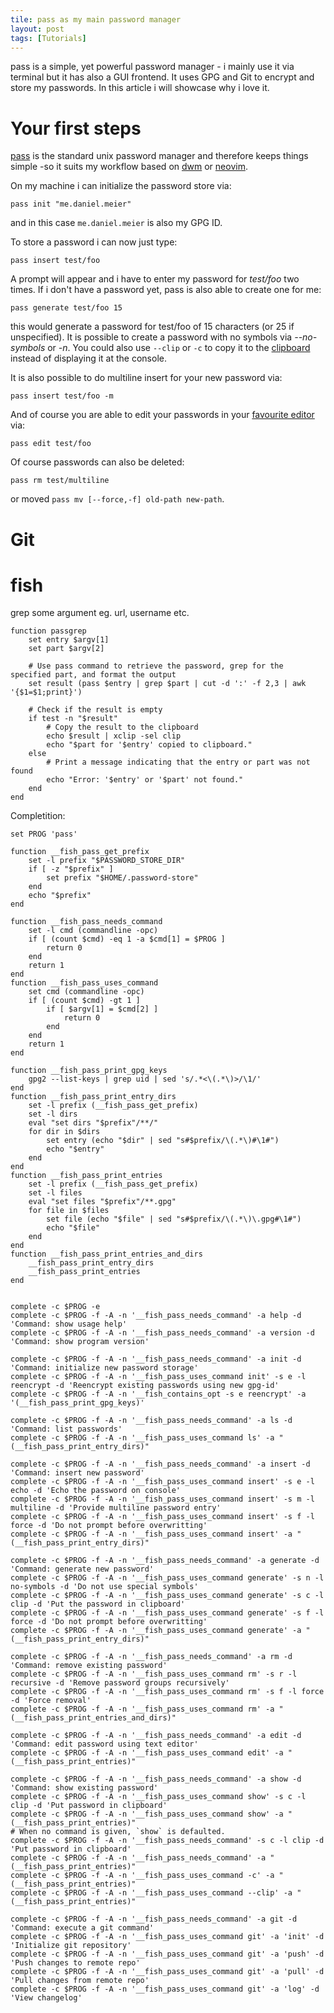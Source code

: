 ```yaml
---
tile: pass as my main password manager
layout: post
tags: [Tutorials]
---
```


pass is a simple, yet powerful password manager - i mainly use it via terminal but it has also a GUI frontend. It uses GPG and Git to encrypt and store my passwords.
In this article i will showcase why i love it.

<!-- more -->

# Your first steps

[pass](https://www.passwordstore.org/) is the standard unix password manager and therefore keeps things simple -so it suits my workflow based on [dwm](https://github.com/dme86/dwm) or [neovim](https://github.com/dme86/neovim).

On my machine i can initialize the password store via:

    pass init "me.daniel.meier"

and in this case `me.daniel.meier` is also my GPG ID.

To store a password i can now just type:

    pass insert test/foo

A prompt will appear and i have to enter my password for *test/foo* two times.
If i don't have a password yet, pass is also able to create one for me:

    pass generate test/foo 15

this would generate a password for test/foo of 15 characters (or 25 if unspecified).
It is possible to create a password with no symbols via *--no-symbols* or *-n*.
You could also use `--clip` or `-c` to copy it to the [clipboard](https://wiki.archlinux.org/title/clipboard) instead of displaying it at the console.

It is also possible to do multiline insert for your new password via:

    pass insert test/foo -m

And of course you are able to edit your passwords in your [favourite editor](https://github.com/dme86/neovim) via:

    pass edit test/foo

Of course passwords can also be deleted:

    pass rm test/multiline

 or moved `pass mv [--force,-f] old-path new-path`.

# Git


# fish

grep some argument eg. url, username etc.
````shell
function passgrep
    set entry $argv[1]
    set part $argv[2]

    # Use pass command to retrieve the password, grep for the specified part, and format the output
    set result (pass $entry | grep $part | cut -d ':' -f 2,3 | awk '{$1=$1;print}')

    # Check if the result is empty
    if test -n "$result"
        # Copy the result to the clipboard
        echo $result | xclip -sel clip
        echo "$part for '$entry' copied to clipboard."
    else
        # Print a message indicating that the entry or part was not found
        echo "Error: '$entry' or '$part' not found."
    end
end
````

Completition:

```shell
set PROG 'pass'

function __fish_pass_get_prefix
    set -l prefix "$PASSWORD_STORE_DIR"
    if [ -z "$prefix" ]
        set prefix "$HOME/.password-store"
    end
    echo "$prefix"
end

function __fish_pass_needs_command
    set -l cmd (commandline -opc)
    if [ (count $cmd) -eq 1 -a $cmd[1] = $PROG ]
        return 0
    end
    return 1
end
function __fish_pass_uses_command
    set cmd (commandline -opc)
    if [ (count $cmd) -gt 1 ]
        if [ $argv[1] = $cmd[2] ]
            return 0
        end
    end
    return 1
end

function __fish_pass_print_gpg_keys
    gpg2 --list-keys | grep uid | sed 's/.*<\(.*\)>/\1/'
end
function __fish_pass_print_entry_dirs
    set -l prefix (__fish_pass_get_prefix)
    set -l dirs
    eval "set dirs "$prefix"/**/"
    for dir in $dirs
        set entry (echo "$dir" | sed "s#$prefix/\(.*\)#\1#")
        echo "$entry"
    end
end
function __fish_pass_print_entries
    set -l prefix (__fish_pass_get_prefix)
    set -l files
    eval "set files "$prefix"/**.gpg"
    for file in $files
        set file (echo "$file" | sed "s#$prefix/\(.*\)\.gpg#\1#")
        echo "$file"
    end
end
function __fish_pass_print_entries_and_dirs
    __fish_pass_print_entry_dirs
    __fish_pass_print_entries
end


complete -c $PROG -e
complete -c $PROG -f -A -n '__fish_pass_needs_command' -a help -d 'Command: show usage help'
complete -c $PROG -f -A -n '__fish_pass_needs_command' -a version -d 'Command: show program version'

complete -c $PROG -f -A -n '__fish_pass_needs_command' -a init -d 'Command: initialize new password storage'
complete -c $PROG -f -A -n '__fish_pass_uses_command init' -s e -l reencrypt -d 'Reencrypt existing passwords using new gpg-id'
complete -c $PROG -f -A -n '__fish_contains_opt -s e reencrypt' -a '(__fish_pass_print_gpg_keys)'

complete -c $PROG -f -A -n '__fish_pass_needs_command' -a ls -d 'Command: list passwords'
complete -c $PROG -f -A -n '__fish_pass_uses_command ls' -a "(__fish_pass_print_entry_dirs)"

complete -c $PROG -f -A -n '__fish_pass_needs_command' -a insert -d 'Command: insert new password'
complete -c $PROG -f -A -n '__fish_pass_uses_command insert' -s e -l echo -d 'Echo the password on console'
complete -c $PROG -f -A -n '__fish_pass_uses_command insert' -s m -l multiline -d 'Provide multiline password entry'
complete -c $PROG -f -A -n '__fish_pass_uses_command insert' -s f -l force -d 'Do not prompt before overwritting'
complete -c $PROG -f -A -n '__fish_pass_uses_command insert' -a "(__fish_pass_print_entry_dirs)"

complete -c $PROG -f -A -n '__fish_pass_needs_command' -a generate -d 'Command: generate new password'
complete -c $PROG -f -A -n '__fish_pass_uses_command generate' -s n -l no-symbols -d 'Do not use special symbols'
complete -c $PROG -f -A -n '__fish_pass_uses_command generate' -s c -l clip -d 'Put the password in clipboard'
complete -c $PROG -f -A -n '__fish_pass_uses_command generate' -s f -l force -d 'Do not prompt before overwritting'
complete -c $PROG -f -A -n '__fish_pass_uses_command generate' -a "(__fish_pass_print_entry_dirs)"

complete -c $PROG -f -A -n '__fish_pass_needs_command' -a rm -d 'Command: remove existing password'
complete -c $PROG -f -A -n '__fish_pass_uses_command rm' -s r -l recursive -d 'Remove password groups recursively'
complete -c $PROG -f -A -n '__fish_pass_uses_command rm' -s f -l force -d 'Force removal'
complete -c $PROG -f -A -n '__fish_pass_uses_command rm' -a "(__fish_pass_print_entries_and_dirs)"

complete -c $PROG -f -A -n '__fish_pass_needs_command' -a edit -d 'Command: edit password using text editor'
complete -c $PROG -f -A -n '__fish_pass_uses_command edit' -a "(__fish_pass_print_entries)"

complete -c $PROG -f -A -n '__fish_pass_needs_command' -a show -d 'Command: show existing password'
complete -c $PROG -f -A -n '__fish_pass_uses_command show' -s c -l clip -d 'Put password in clipboard'
complete -c $PROG -f -A -n '__fish_pass_uses_command show' -a "(__fish_pass_print_entries)"
# When no command is given, `show` is defaulted.
complete -c $PROG -f -A -n '__fish_pass_needs_command' -s c -l clip -d 'Put password in clipboard'
complete -c $PROG -f -A -n '__fish_pass_needs_command' -a "(__fish_pass_print_entries)"
complete -c $PROG -f -A -n '__fish_pass_uses_command -c' -a "(__fish_pass_print_entries)"
complete -c $PROG -f -A -n '__fish_pass_uses_command --clip' -a "(__fish_pass_print_entries)"

complete -c $PROG -f -A -n '__fish_pass_needs_command' -a git -d 'Command: execute a git command'
complete -c $PROG -f -A -n '__fish_pass_uses_command git' -a 'init' -d 'Initialize git repository'
complete -c $PROG -f -A -n '__fish_pass_uses_command git' -a 'push' -d 'Push changes to remote repo'
complete -c $PROG -f -A -n '__fish_pass_uses_command git' -a 'pull' -d 'Pull changes from remote repo'
complete -c $PROG -f -A -n '__fish_pass_uses_command git' -a 'log' -d 'View changelog'
```
